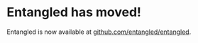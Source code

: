 # Entangled has moved!
Entangled is now available at [github.com/entangled/entangled](https://github.com/entangled/entangled).
